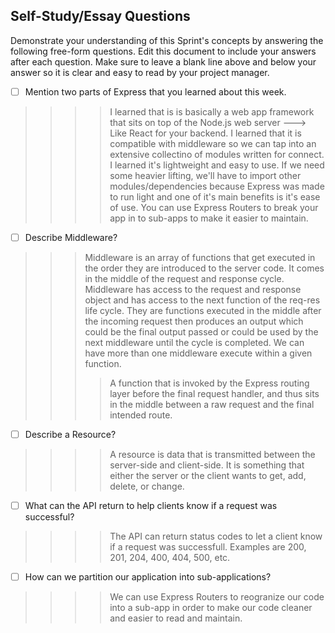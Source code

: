 ## Self-Study/Essay Questions

Demonstrate your understanding of this Sprint's concepts by answering the following free-form questions. Edit this document to include your answers after each question. Make sure to leave a blank line above and below your answer so it is clear and easy to read by your project manager.

- [ ] Mention two parts of Express that you learned about this week.
>>>> I learned that is is basically a web app framework that sits on top of the Node.js web server ---> Like React for your backend.
>>>> I learned that it is compatible with middleware so we can tap into an extensive collectino of modules written for connect.
>>>> I learned it's lightweight and easy to use.  If we need some heavier lifting, we'll have to import other modules/dependencies because Express was made to run light and one of it's main benefits is it's ease of use.
>>>> You can use Express Routers to break your app in to sub-apps to make it easier to maintain.


- [ ] Describe Middleware?
>>> Middleware is an array of functions that get executed in the order they are introduced to the server code.  It comes in the middle of the request and response cycle.  Middleware has access to the request and response object and has access to the next function of the req-res life cycle.
>>> They are functions executed in the middle after the incoming request then produces an output which could be the final output passed or could be used by the next middleware until the cycle is completed.  We can have more than one middleware execute within a given function.
>>>> A function that is invoked by the Express routing layer before the final request handler, and thus sits in the middle between a raw request and the final intended route.

- [ ] Describe a Resource?
>>>> A resource is data that is transmitted between the server-side and client-side.  It is something that either the server or the client wants to get, add, delete, or change.

- [ ] What can the API return to help clients know if a request was successful?
>>>> The API can return status codes to let a client know if a request was successfull.  Examples are 200, 201, 204, 400, 404, 500, etc.

- [ ] How can we partition our application into sub-applications?
>>>> We can use Express Routers to reogranize our code into a sub-app in order to make our code cleaner and easier to read and maintain.